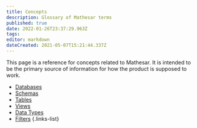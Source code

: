 ```yaml
---
title: Concepts
description: Glossary of Mathesar terms
published: true
date: 2022-01-26T23:37:29.963Z
tags: 
editor: markdown
dateCreated: 2021-05-07T15:21:44.337Z
---
```


This page is a reference for concepts related to Mathesar. It is intended to be the primary source of information for how the product is supposed to work.

- [Databases](/product/concepts/databases)
- [Schemas](/product/concepts/schemas)
- [Tables](/product/concepts/tables)
- [Views](/product/concepts/views)
- [Data Types](/product/concepts/data-types)
- [Filters](/product/concepts/filters)
{.links-list}
